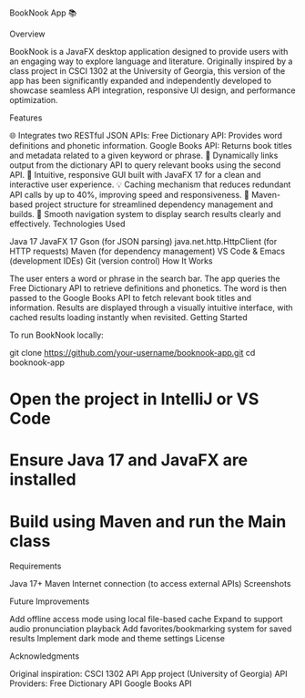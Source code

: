 BookNook App 📚






Overview

BookNook is a JavaFX desktop application designed to provide users with an engaging way to explore language and literature. Originally inspired by a class project in CSCI 1302 at the University of Georgia, this version of the app has been significantly expanded and independently developed to showcase seamless API integration, responsive UI design, and performance optimization.

Features

🌐 Integrates two RESTful JSON APIs:
Free Dictionary API: Provides word definitions and phonetic information.
Google Books API: Returns book titles and metadata related to a given keyword or phrase.
🔄 Dynamically links output from the dictionary API to query relevant books using the second API.
🎨 Intuitive, responsive GUI built with JavaFX 17 for a clean and interactive user experience.
💡 Caching mechanism that reduces redundant API calls by up to 40%, improving speed and responsiveness.
🔧 Maven-based project structure for streamlined dependency management and builds.
🧭 Smooth navigation system to display search results clearly and effectively.
Technologies Used

Java 17
JavaFX 17
Gson (for JSON parsing)
java.net.http.HttpClient (for HTTP requests)
Maven (for dependency management)
VS Code & Emacs (development IDEs)
Git (version control)
How It Works

The user enters a word or phrase in the search bar.
The app queries the Free Dictionary API to retrieve definitions and phonetics.
The word is then passed to the Google Books API to fetch relevant book titles and information.
Results are displayed through a visually intuitive interface, with cached results loading instantly when revisited.
Getting Started

To run BookNook locally:

git clone https://github.com/your-username/booknook-app.git
cd booknook-app
# Open the project in IntelliJ or VS Code
# Ensure Java 17 and JavaFX are installed
# Build using Maven and run the Main class
Requirements

Java 17+
Maven
Internet connection (to access external APIs)
Screenshots



Future Improvements

Add offline access mode using local file-based cache
Expand to support audio pronunciation playback
Add favorites/bookmarking system for saved results
Implement dark mode and theme settings
License



Acknowledgments

Original inspiration: CSCI 1302 API App project (University of Georgia)
API Providers:
Free Dictionary API
Google Books API
